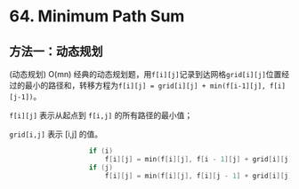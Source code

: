# 64. Minimum Path Sum

## 方法一：动态规划

(动态规划) O(mn)
经典的动态规划题，用`f[i][j]`记录到达网格`grid[i][j]`位置经过的最小的路径和，转移方程为`f[i][j] = grid[i][j] + min(f[i-1][j], f[i][j-1])`。

`f[i][j]` 表示从起点到 `f[i,j]` 的所有路径的最小值；

`grid[i,j]` 表示 [i,j] 的值。

```cpp
                    if (i)
                        f[i][j] = min(f[i][j], f[i - 1][j] + grid[i][j]);
                    if (j)
                        f[i][j] = min(f[i][j], f[i][j - 1] + grid[i][j]);
```
